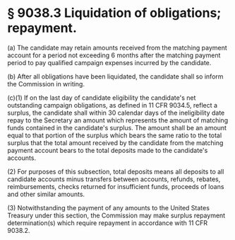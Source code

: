 # § 9038.3   Liquidation of obligations; repayment.

(a) The candidate may retain amounts received from the matching payment account for a period not exceeding 6 months after the matching payment period to pay qualified campaign expenses incurred by the candidate.


(b) After all obligations have been liquidated, the candidate shall so inform the Commission in writing.


(c)(1) If on the last day of candidate eligibility the candidate's net outstanding campaign obligations, as defined in 11 CFR 9034.5, reflect a surplus, the candidate shall within 30 calendar days of the ineligibility date repay to the Secretary an amount which represents the amount of matching funds contained in the candidate's surplus. The amount shall be an amount equal to that portion of the surplus which bears the same ratio to the total surplus that the total amount received by the candidate from the matching payment account bears to the total deposits made to the candidate's accounts.


(2) For purposes of this subsection, total deposits means all deposits to all candidate accounts minus transfers between accounts, refunds, rebates, reimbursements, checks returned for insufficient funds, proceeds of loans and other similar amounts.


(3) Notwithstanding the payment of any amounts to the United States Treasury under this section, the Commission may make surplus repayment determination(s) which require repayment in accordance with 11 CFR 9038.2.




